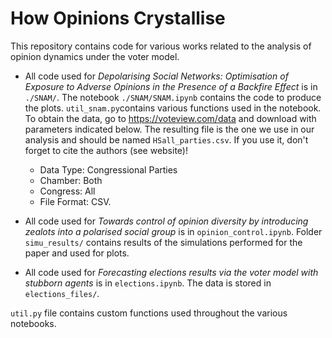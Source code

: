 # How Opinions Crystallise

This repository contains code for various works related to the analysis of opinion dynamics under the voter model.

- All code used for <i>Depolarising Social Networks: Optimisation of Exposure to Adverse Opinions in the Presence of a Backfire Effect</i> is in `./SNAM/`. The notebook `./SNAM/SNAM.ipynb` contains the code to produce the plots. `util_snam.py`contains various functions used in the notebook. To obtain the data, go to https://voteview.com/data and download with parameters indicated below. The resulting file is the one we use in our analysis and should be named `HSall_parties.csv`. If you use it, don't forget to cite the authors (see website)!
  - Data Type: Congressional Parties
  - Chamber: Both
  - Congress: All
  - File Format: CSV.

- All code used for <i>Towards control of opinion diversity by introducing zealots into a polarised social group</i> is in `opinion_control.ipynb`. Folder `simu_results/` contains results of the simulations performed for the paper and used for plots.

- All code used for <i>Forecasting elections results via the voter model with stubborn agents</i> is in `elections.ipynb`. The data is stored in `elections_files/`.

`util.py` file contains custom functions used throughout the various notebooks.
